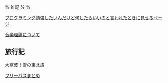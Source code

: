 % 雑記
%
%

<!-- [日記](./Diary/) -->

<!-- [雑記](./Misc/) -->

[プログラミング勉強したいんだけど何したらいいのと言われたときに見せるページ](./Programing/)

[音楽理論について](./Music/MusicTheory/)

<!-- [アイディアの出し方](./Essay/Idea/) -->

## 旅行記

[大寒波！雪の東北旅](./Travel/2021W-Touhoku/)

[フリーパスまとめ](./Travel/FreePass/)
